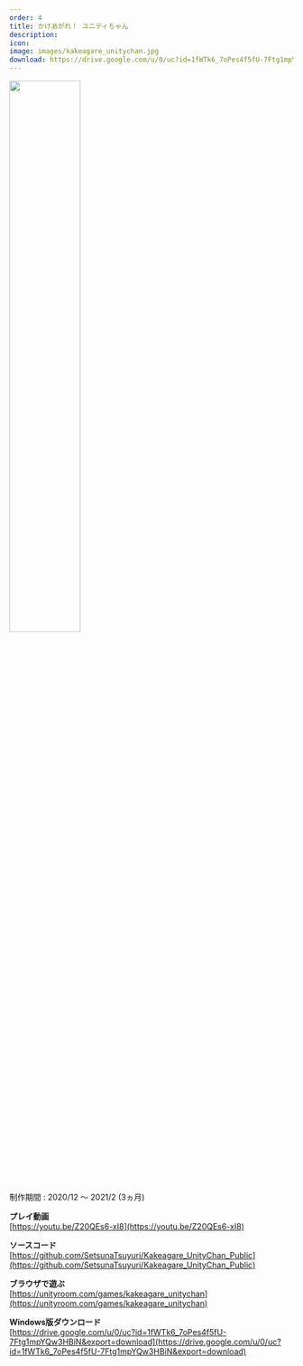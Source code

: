 ```yaml
---
order: 4
title: かけあがれ！ ユニティちゃん
description: 
icon: 
image: images/kakeagare_unitychan.jpg
download: https://drive.google.com/u/0/uc?id=1fWTk6_7oPes4f5fU-7Ftg1mpYQw3HBiN&export=download
---
```


<img src="images/kakeagare_unitychan.jpg" width="50%">

制作期間 : 2020/12 ～ 2021/2 (3ヵ月)

**プレイ動画**  
[https://youtu.be/Z20QEs6-xI8](https://youtu.be/Z20QEs6-xI8)

**ソースコード**  
[https://github.com/SetsunaTsuyuri/Kakeagare_UnityChan_Public](https://github.com/SetsunaTsuyuri/Kakeagare_UnityChan_Public)

**ブラウザで遊ぶ**  
[https://unityroom.com/games/kakeagare_unitychan](https://unityroom.com/games/kakeagare_unitychan)

**Windows版ダウンロード**  
[https://drive.google.com/u/0/uc?id=1fWTk6_7oPes4f5fU-7Ftg1mpYQw3HBiN&export=download](https://drive.google.com/u/0/uc?id=1fWTk6_7oPes4f5fU-7Ftg1mpYQw3HBiN&export=download)